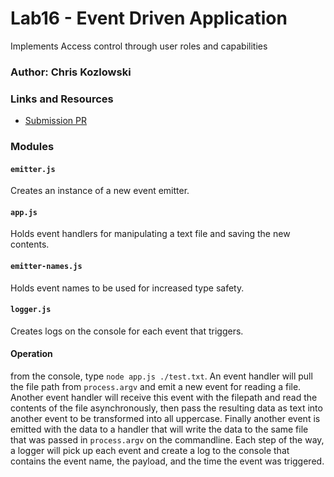 # Lab16 - Event Driven Application
Implements Access control through user roles and capabilities
### Author: Chris Kozlowski

### Links and Resources
* [Submission PR](https://github.com/401-advanced-javascript-cdk/lab14-access-control/pull/1)
<!-- * [Travis]( --- ) -->
<!-- * [Heroku Deployment]( --- ) -->

### Modules
#### `emitter.js`
Creates an instance of a new event emitter.
#### `app.js`
Holds event handlers for manipulating a text file and saving the new contents.
#### `emitter-names.js`
Holds event names to be used for increased type safety.
#### `logger.js`
Creates logs on the console for each event that triggers.

#### Operation
from the console, type `node app.js ./test.txt`.  An event handler will pull the file path from `process.argv` and emit a new event for reading a file.  Another event handler will receive this event with the filepath and read the contents of the file asynchronously, then pass the resulting data as text into another event to be transformed into all uppercase.  Finally another event is emitted with the data to a handler that will write the data to the same file that was passed in `process.argv` on the commandline.  Each step of the way, a logger will pick up each event and create a log to the console that contains the event name, the payload, and the time the event was triggered.